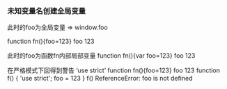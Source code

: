 ### 未知变量名创建全局变量
此时的foo为全局变量 => window.foo

function fn(){foo=123} foo 123

此时的foo为函数fn内部局部变量
function fn(){var foo=123} foo 123

在严格模式下回得到警告
‘use strict’
function fn(){foo=123} foo 123
function f() { 'use strict'; foo = 123 } f() ReferenceError: foo is not defined